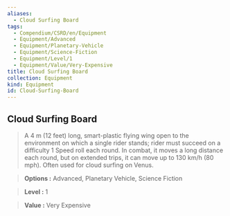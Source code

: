 ```yaml
---
aliases:
  - Cloud Surfing Board
tags:
  - Compendium/CSRD/en/Equipment
  - Equipment/Advanced
  - Equipment/Planetary-Vehicle
  - Equipment/Science-Fiction
  - Equipment/Level/1
  - Equipment/Value/Very-Expensive
title: Cloud Surfing Board
collection: Equipment
kind: Equipment
id: Cloud-Surfing-Board
---
```

## Cloud Surfing Board    
    
>A 4 m (12 feet) long, smart-plastic flying wing open to the environment on which a single rider stands; rider must succeed on a difficulty 1 Speed roll each round. In combat, it moves a long distance each round, but on extended trips, it can move up to 130 km/h (80 mph). Often used for cloud surfing on Venus.    
> **Options :** Advanced, Planetary Vehicle, Science Fiction    
> **Level :** 1    
> **Value :** Very Expensive
